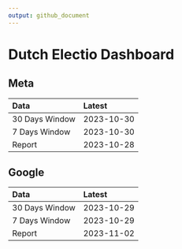 ```yaml
---
output: github_document
---
```


# Dutch Electio Dashboard



## Meta


|Data           |Latest     |
|:--------------|:----------|
|30 Days Window |2023-10-30 |
|7 Days Window  |2023-10-30 |
|Report         |2023-10-28 |

## Google


|Data           |Latest     |
|:--------------|:----------|
|30 Days Window |2023-10-29 |
|7 Days Window  |2023-10-29 |
|Report         |2023-11-02 |
